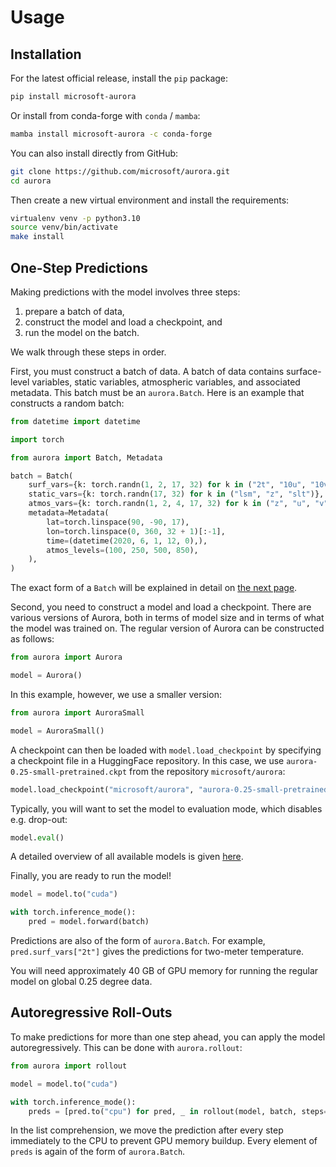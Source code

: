 # Usage

## Installation

For the latest official release, install the `pip` package:

```bash
pip install microsoft-aurora
```

Or install from conda-forge with `conda` / `mamba`:

```bash
mamba install microsoft-aurora -c conda-forge
```

You can also install directly from GitHub:

```bash
git clone https://github.com/microsoft/aurora.git
cd aurora
```

Then create a new virtual environment and install the requirements:

```bash
virtualenv venv -p python3.10
source venv/bin/activate
make install
```

## One-Step Predictions

Making predictions with the model involves three steps:

1. prepare a batch of data,
2. construct the model and load a checkpoint, and
3. run the model on the batch.

We walk through these steps in order.

First, you must construct a batch of data.
A batch of data contains surface-level variables,
static variables, atmospheric variables, and associated metadata.
This batch must be an `aurora.Batch`.
Here is an example that constructs a random batch:

```python
from datetime import datetime

import torch

from aurora import Batch, Metadata

batch = Batch(
    surf_vars={k: torch.randn(1, 2, 17, 32) for k in ("2t", "10u", "10v", "msl")},
    static_vars={k: torch.randn(17, 32) for k in ("lsm", "z", "slt")},
    atmos_vars={k: torch.randn(1, 2, 4, 17, 32) for k in ("z", "u", "v", "t", "q")},
    metadata=Metadata(
        lat=torch.linspace(90, -90, 17),
        lon=torch.linspace(0, 360, 32 + 1)[:-1],
        time=(datetime(2020, 6, 1, 12, 0),),
        atmos_levels=(100, 250, 500, 850),
    ),
)
```

The exact form of a `Batch` will be explained in detail on [the next page](batch).

Second, you need to construct a model and load a checkpoint.
There are various versions of Aurora, both in terms of model size and in terms of what the model was trained on.
The regular version of Aurora can be constructed as follows:

```python
from aurora import Aurora

model = Aurora()
```

In this example, however, we use a smaller version:

```python
from aurora import AuroraSmall

model = AuroraSmall()
```

A checkpoint can then be loaded with `model.load_checkpoint` by specifying a checkpoint file in a HuggingFace repository.
In this case, we use `aurora-0.25-small-pretrained.ckpt` from the repository `microsoft/aurora`:

```python
model.load_checkpoint("microsoft/aurora", "aurora-0.25-small-pretrained.ckpt")
```

Typically, you will want to set the model to evaluation mode, which disables e.g. drop-out:

```python
model.eval()
```

A detailed overview of all available models is given [here](models).

Finally, you are ready to run the model!

```python
model = model.to("cuda")

with torch.inference_mode():
    pred = model.forward(batch)
```

Predictions are also of the form of `aurora.Batch`.
For example, `pred.surf_vars["2t"]` gives the predictions for two-meter temperature.

You will need approximately 40 GB of GPU memory for running the regular model on global 0.25 degree data.


## Autoregressive Roll-Outs

To make predictions for more than one step ahead, you can apply the model autoregressively.
This can be done with `aurora.rollout`:

```python
from aurora import rollout

model = model.to("cuda")

with torch.inference_mode():
    preds = [pred.to("cpu") for pred, _ in rollout(model, batch, steps=10)]
```

In the list comprehension, we move the prediction after every step immediately
to the CPU to prevent GPU memory buildup.
Every element of `preds` is again of the form of `aurora.Batch`.
